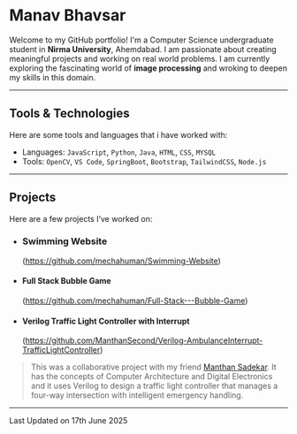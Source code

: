 # Manav Bhavsar

Welcome to my GitHub portfolio! I'm a Computer Science undergraduate student in **Nirma University**, Ahemdabad. I am passionate about creating meaningful projects and working on real world problems. I am currently exploring the fascinating world of **image processing** and wroking to deepen my skills in this domain.


---

## Tools & Technologies

Here are some tools and languages that i have worked with:

-  Languages: `JavaScript`, `Python`, `Java`, `HTML`, `CSS`, `MYSQL`
-  Tools: `OpenCV`, `VS Code`, `SpringBoot`, `Bootstrap`, `TailwindCSS`, `Node.js`

---

## Projects

Here are a few projects I’ve worked on:

- ###  Swimming Website
  (https://github.com/mechahuman/Swimming-Website)
  
 > 
- ####  Full Stack Bubble Game
  (https://github.com/mechahuman/Full-Stack---Bubble-Game)
  
 >
- ####  Verilog Traffic Light Controller with Interrupt
  (https://github.com/ManthanSecond/Verilog-AmbulanceInterrupt-TrafficLightController)
  
 > This was a collaborative project with my friend [Manthan Sadekar](github.com/ManthanSecond). It has the concepts of Computer Architecture and Digital Electronics and it uses Verilog to design a traffic light controller that manages a four-way intersection with intelligent emergency handling.


---

Last Updated on 17th June 2025

